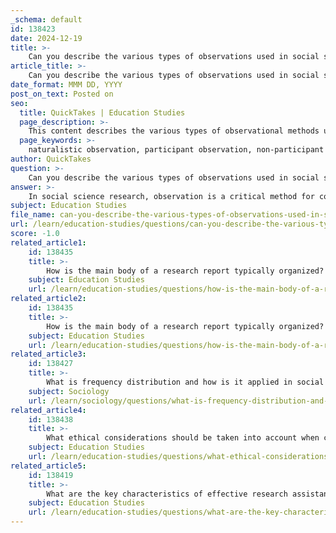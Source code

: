 ```yaml
---
_schema: default
id: 138423
date: 2024-12-19
title: >-
    Can you describe the various types of observations used in social science research?
article_title: >-
    Can you describe the various types of observations used in social science research?
date_format: MMM DD, YYYY
post_on_text: Posted on
seo:
  title: QuickTakes | Education Studies
  page_description: >-
    This content describes the various types of observational methods used in social science research, including naturalistic, participant, non-participant, controlled, overt, covert, structured, and unstructured observations, highlighting their purposes, advantages, and ethical concerns.
  page_keywords: >-
    naturalistic observation, participant observation, non-participant observation, controlled observation, overt observation, covert observation, structured observation, unstructured observation, social science research, data collection, observational methods, qualitative research, quantitative research, behavior study, ethical considerations
author: QuickTakes
question: >-
    Can you describe the various types of observations used in social science research?
answer: >-
    In social science research, observation is a critical method for collecting data about individuals, groups, and phenomena in their natural settings. There are several types of observational methods, each suited to different research purposes and characterized by varying levels of researcher involvement and control. Here are the main types of observations used in social science research:\n\n1. **Naturalistic Observation**: This method involves observing subjects in their natural environment without any interference or manipulation by the researcher. The goal is to gather data on behavior as it occurs naturally, providing insights into real-world interactions and contexts.\n\n2. **Participant Observation**: In this approach, the researcher becomes part of the group being studied, actively engaging in the environment while observing behaviors and interactions. This method allows for a deeper understanding of the social dynamics at play but may introduce bias due to the researcher's involvement.\n\n3. **Non-Participant Observation**: Here, the researcher observes the subjects without becoming involved in their activities. This method helps maintain objectivity and reduces the risk of influencing the behavior of those being observed.\n\n4. **Controlled Observation**: This type of observation is characterized by the use of pre-arranged conditions and standardized instruments to collect data. The researcher has more control over the environment and variables, allowing for more precise measurements and comparisons.\n\n5. **Overt Observation**: In overt observation, the subjects are aware that they are being observed. This transparency can affect behavior but allows for ethical considerations regarding consent and awareness.\n\n6. **Covert Observation**: In contrast, covert observation involves observing subjects without their knowledge. While this can provide more natural behavior, it raises significant ethical concerns regarding privacy and consent.\n\n7. **Structured Observation**: This method involves using specific criteria or a checklist to guide the observation process. It is often used in quantitative research to ensure consistency and reliability in data collection.\n\n8. **Unstructured Observation**: This approach is more flexible and allows the researcher to record observations without predefined categories. It is often used in qualitative research to capture a wide range of behaviors and interactions.\n\nEach of these observational methods has its strengths and limitations, and the choice of method depends on the research question, the context of the study, and ethical considerations. Observational research is particularly valuable in social sciences as it provides insights into behaviors and interactions that may not be captured through other data collection methods, such as surveys or interviews.
subject: Education Studies
file_name: can-you-describe-the-various-types-of-observations-used-in-social-science-research.md
url: /learn/education-studies/questions/can-you-describe-the-various-types-of-observations-used-in-social-science-research
score: -1.0
related_article1:
    id: 138435
    title: >-
        How is the main body of a research report typically organized?
    subject: Education Studies
    url: /learn/education-studies/questions/how-is-the-main-body-of-a-research-report-typically-organized
related_article2:
    id: 138435
    title: >-
        How is the main body of a research report typically organized?
    subject: Education Studies
    url: /learn/education-studies/questions/how-is-the-main-body-of-a-research-report-typically-organized
related_article3:
    id: 138427
    title: >-
        What is frequency distribution and how is it applied in social science research?
    subject: Sociology
    url: /learn/sociology/questions/what-is-frequency-distribution-and-how-is-it-applied-in-social-science-research
related_article4:
    id: 138438
    title: >-
        What ethical considerations should be taken into account when collecting data in social science research?
    subject: Education Studies
    url: /learn/education-studies/questions/what-ethical-considerations-should-be-taken-into-account-when-collecting-data-in-social-science-research
related_article5:
    id: 138419
    title: >-
        What are the key characteristics of effective research assistants in conducting interviews?
    subject: Education Studies
    url: /learn/education-studies/questions/what-are-the-key-characteristics-of-effective-research-assistants-in-conducting-interviews
---
```


&nbsp;